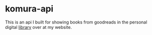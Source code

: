 # komura-api

This is an api I built for showing books from goodreads in the personal digital [library](https://arpit.tk/komura) over at my website. 
